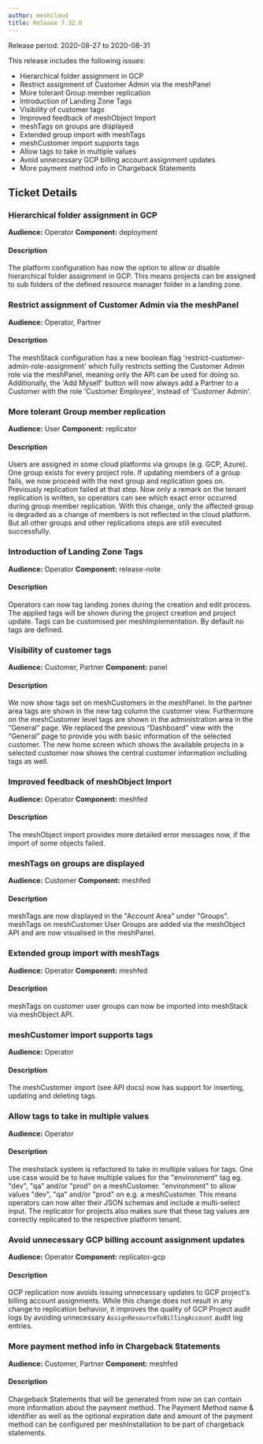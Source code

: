 ```yaml
---
author: meshcloud
title: Release 7.32.0
---
```


Release period: 2020-08-27 to 2020-08-31

This release includes the following issues:
* Hierarchical folder assignment in GCP
* Restrict assignment of Customer Admin via the meshPanel
* More tolerant Group member replication
* Introduction of Landing Zone Tags
* Visibility of customer tags
* Improved feedback of meshObject Import
* meshTags on groups are displayed
* Extended group import with meshTags
* meshCustomer import supports tags
* Allow tags to take in multiple values
* Avoid unnecessary GCP billing account assignment updates
* More payment method info in Chargeback Statements
<!--truncate-->

## Ticket Details
### Hierarchical folder assignment in GCP
**Audience:** Operator
**Component:** deployment


#### Description
The platform configuration has now the option to allow or disable hierarchical folder assignment in GCP. This means projects can be assigned to sub folders of the defined resource manager folder in a landing zone.

### Restrict assignment of Customer Admin via the meshPanel
**Audience:** Operator, Partner


#### Description
The meshStack configuration has a new boolean flag 'restrict-customer-admin-role-assignment' which fully restricts
setting the Customer Admin role via the meshPanel, meaning only the API can be used for doing so.
Additionally, the 'Add Myself' button will now always add a Partner to a Customer with the role 'Customer Employee',
instead of 'Customer Admin'.

### More tolerant Group member replication
**Audience:** User
**Component:** replicator


#### Description
Users are assigned in some cloud platforms via groups (e.g. GCP, Azure). One group exists for every project role.
If updating members of a group fails, we now proceed with the next group and replication goes on. Previously replication
failed at that step. Now only a remark on the tenant replication is written, so operators can see which exact error
occurred during group member replication. With this change, only the affected group is degraded as a change of members
is not reflected in the cloud platform. But all other groups and other replications steps are still executed successfully.

### Introduction of Landing Zone Tags
**Audience:** Operator
**Component:** release-note


#### Description
Operators can now tag landing zones during the creation and edit process.
The applied tags will be shown during the project creation and project update. Tags can be customised
per meshImplementation. By default no tags are defined.

### Visibility of customer tags
**Audience:** Customer, Partner
**Component:** panel


#### Description
We now show tags set on meshCustomers in the meshPanel. In the partner area tags are shown in the new tag column the
customer view. Furthermore on the meshCustomer level tags are shown in the administration area in the “General” page.
We replaced the previous “Dashboard” view with the “General” page to provide you with basic information of the
selected customer. The new home screen which shows the available projects in a selected customer now shows the central
customer information including tags as well.

### Improved feedback of meshObject Import
**Audience:** Operator
**Component:** meshfed


#### Description
The meshObject import provides more detailed error messages now, if the import of some objects failed.

### meshTags on groups are displayed
**Audience:** Customer
**Component:** meshfed


#### Description
meshTags are now displayed in the "Account Area" under "Groups". meshTags on meshCustomer User Groups are added via the meshObject API and are now visualised in the meshPanel.

### Extended group import with meshTags
**Audience:** Operator
**Component:** meshfed


#### Description
meshTags on customer user groups can now be imported into meshStack via meshObject API.

### meshCustomer import supports tags
**Audience:** Operator


#### Description
The meshCustomer import (see API docs) now has support for inserting, updating and deleting tags.

### Allow tags to take in multiple values
**Audience:** Operator


#### Description
The meshstack system is refactored to take in multiple values for tags. 
One use case would be to have multiple values for the "environment" tag eg.
"dev", "qa" and/or "prod" on a meshCustomer.
"environment" to allow values "dev", "qa" and/or "prod" on e.g. a meshCustomer. This means operators can now alter their JSON schemas and include
a multi-select input. The replicator for projects also makes sure that these tag values are correctly replicated to the respective platform tenant.

### Avoid unnecessary GCP billing account assignment updates
**Audience:** Operator
**Component:** replicator-gcp


#### Description
GCP replication now avoids issuing unnecessary updates to GCP project's billing account assignments.
While this change does not result in any change to replication behavior, it improves the quality of 
GCP Project audit logs by avoiding unnecessary `AssignResourceToBillingAccount` audit log entries.

### More payment method info in Chargeback Statements
**Audience:** Customer, Partner
**Component:** meshfed


#### Description
Chargeback Statements that will be generated from now on can contain more information about the payment method.
The Payment Method name & identifier as well as the optional expiration date and amount of the payment method can
be configured per meshInstallation to be part of chargeback statements.

